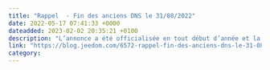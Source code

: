 ```yaml
---
title: "Rappel  - Fin des anciens DNS le 31/08/2022"
date: 2022-05-17 07:41:33 +0000
dateadded: 2023-02-02 20:35:21 +0100
description: "L’annonce a été officialisée en tout début d’année et la date fatidique approche, il est temps de rappeler que l’ancien système de DNS Jeedom prendra fin le 31 août 2022 et ne sera plus..."
link: "https://blog.jeedom.com/6572-rappel-fin-des-anciens-dns-le-31-08-2022/"
category:
---
```

